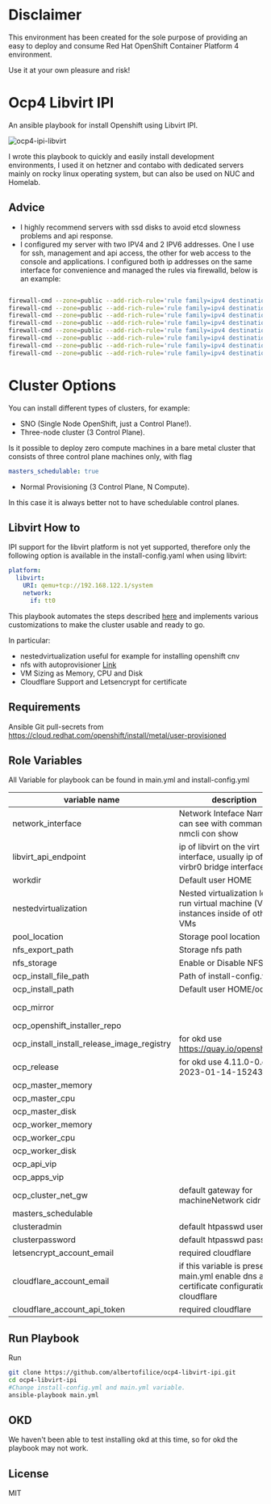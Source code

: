 Disclaimer
=========

This environment has been created for the sole purpose of providing an easy to deploy and consume Red Hat OpenShift Container Platform 4 environment.

Use it at your own pleasure and risk!

Ocp4 Libvirt IPI
=========

An ansible playbook for install Openshift using Libvirt IPI.

![ocp4-ipi-libvirt](https://user-images.githubusercontent.com/35273403/226682889-f1b1eb20-e4c5-4f9c-b559-a93cc17fa032.png)

I wrote this playbook to quickly and easily install development environments, I used it on hetzner and contabo with dedicated servers mainly on rocky linux operating system, but can also be used on NUC and Homelab.

## Advice

- I highly recommend servers with ssd disks to avoid etcd slowness problems and api response.
- I configured my server with two IPV4 and 2 IPV6 addresses. One I use for ssh, management and api access, the other for web access to the console and applications. I configured both ip addresses on the same interface for convenience and managed the rules via firewalld, below is an example:

```bash

firewall-cmd --zone=public --add-rich-rule='rule family=ipv4 destination address=<PUBLIC IP>/24 service name=ssh reject' --permanent  
firewall-cmd --zone=public --add-rich-rule='rule family=ipv4 destination address=<PUBLIC IP>/24 service name=cockpit reject' --permanent  
firewall-cmd --zone=public --add-rich-rule='rule family=ipv4 destination address=<MANAGEMENT IP>/24 service name=http reject' --permanent  
firewall-cmd --zone=public --add-rich-rule='rule family=ipv4 destination address=<MANAGEMENT IP>/24 service name=https reject' --permanent  
firewall-cmd --zone=public --add-rich-rule='rule family=ipv4 destination address=<PUBLIC IP>/24 port port=9090 protocol=tcp  reject' --permanent
firewall-cmd --zone=public --add-rich-rule='rule family=ipv4 destination address=<PUBLIC IP>/24 port port=6443 protocol=tcp  reject' --permanent
firewall-cmd --zone=public --add-rich-rule='rule family=ipv4 destination address=<MANAGEMENT IP>/24 port port=80 protocol=tcp  reject' --permanent
firewall-cmd --zone=public --add-rich-rule='rule family=ipv4 destination address=<MANAGEMENT IP>/24 port port=443 protocol=tcp  reject' --permanent

```

Cluster Options
=========

You can install different types of clusters, for example:

- SNO (Single Node OpenShift, just a Control Plane!).
- Three-node cluster (3 Control Plane).

Is it possible to deploy zero compute machines in a bare metal cluster that consists of three control plane machines only, with flag
```yaml
masters_schedulable: true
```
- Normal Provisioning (3 Control Plane, N Compute).

In this case it is always better not to have schedulable control planes.

Libvirt How to
------------
IPI support for the libvirt platform is not yet supported, therefore only the following option is available in the install-config.yaml when using libvirt:

```yaml
platform:
  libvirt:
    URI: qemu+tcp://192.168.122.1/system
    network:
      if: tt0
```

This playbook automates the steps described [here](https://github.com/openshift/installer/blob/master/docs/dev/libvirt/README.md) and implements various customizations to make the cluster usable and ready to go.

In particular:

- nestedvirtualization useful for example for installing openshift cnv
- nfs with autoprovisioner [Link](https://github.com/kubernetes-sigs/nfs-subdir-external-provisioner/blob/master/README.md)
- VM Sizing as Memory, CPU and Disk
- Cloudflare Support and Letsencrypt for certificate

Requirements
------------

Ansible
Git
pull-secrets from https://cloud.redhat.com/openshift/install/metal/user-provisioned


Role Variables
--------------

All Variable for playbook can be found in main.yml and install-config.yml

|variable name | description	| Default |
|--------------|----|----|
| network_interface |   Network Inteface Name, you can see with command: $ nmcli con show     |  eth0 |
| libvirt_api_endpoint |  ip of libvirt on the virt interface, usually ip of the virbr0 bridge interface    |  192.168.122.1 |
| workdir |   Default user HOME     |  ansible_env.HOME |
| nestedvirtualization |   Nested virtualization lets you run virtual machine (VM) instances inside of other VMs     |  true |
| pool_location |   Storage pool location   |  /var/lib/libvirt/openshift-images |
| nfs_export_path |   Storage nfs path |  /var/lib/libvirt/openshift-nfs |
| nfs_storage | Enable or Disable NFS |  true |
| ocp_install_file_path | Path of install-config.yml |  install-config.yml |
| ocp_install_path |   Default user HOME/ocp         |  {{ workdir }}/ocp |
| ocp_mirror |    |  https://mirror.openshift.com/pub/openshift-v4/clients/ocp |
| ocp_openshift_installer_repo |        |  https://github.com/openshift/installer |
| ocp_install_install_release_image_registry |    for okd use https://quay.io/openshift/okd    |  quay.io/openshift-release-dev/ocp-release |
| ocp_release |    for okd use 4.11.0-0.okd-2023-01-14-152430	   |  4.11.20 |
| ocp_master_memory |        |  24 |
| ocp_master_cpu |        |  8 |
| ocp_master_disk |        |  150 |
| ocp_worker_memory |        |  32 | 
| ocp_worker_cpu |        |  8 |
| ocp_worker_disk |        |  150 |
| ocp_api_vip |        |  192.168.126.11 |
| ocp_apps_vip |        |  192.168.126.51 |
| ocp_cluster_net_gw |  default gateway for machineNetwork cidr |  192.168.126.1 |
| masters_schedulable |        |  false
| clusteradmin |   default htpasswd user     |  |
| clusterpassword |    default htpasswd password     |  |
| letsencrypt_account_email |    required cloudflare   |  |
| cloudflare_account_email |    if this variable is present on main.yml enable dns and certificate configuration with cloudflare |  |
| cloudflare_account_api_token |   required cloudflare     |  |

Run Playbook
----------------

Run
```bash
git clone https://github.com/albertofilice/ocp4-libvirt-ipi.git
cd ocp4-libvirt-ipi
#Change install-config.yml and main.yml variable.
ansible-playbook main.yml
```

OKD
----------------

We haven't been able to test installing okd at this time, so for okd the playbook may not work.

License
-------

MIT
